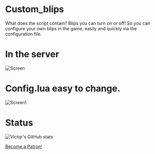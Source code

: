 # Custom_blips
What does the script contain? Blips you can turn on or off! So you can configure your own blips in the game, easily and quickly via the configuration file.

# In the server
![Screen](https://i.imgur.com/V3e2E5d.png)

# Config.lua easy to change.
![Screen1](https://i.imgur.com/tHy24kj.png)

# Status
![Victqr's GitHub stats](https://github-readme-stats.vercel.app/api?username=Victqr&show_icons=true&theme=gotham)

<a href="https://www.patreon.com/bePatron?u=56500944" data-patreon-widget-type="become-patron-button">Become a Patron!</a>
